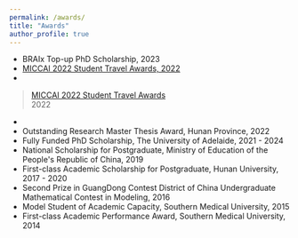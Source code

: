 ```yaml
---
permalink: /awards/
title: "Awards"
author_profile: true
---
```

* BRAIx Top-up PhD Scholarship, 2023 
* <a href="https://conferences.miccai.org/2022/en/MICCAI-2022-STUDENT-TRAVEL-AWARDS.html" target="_blank"> MICCAI 2022 Student Travel Awards, 2022
* 
> <a href="https://conferences.miccai.org/2022/en/MICCAI-2022-STUDENT-TRAVEL-AWARDS.html" target="_blank">MICCAI 2022 Student Travel Awards</a> <br>
> 2022


* 
* Outstanding Research Master Thesis Award, Hunan Province, 2022 
* Fully Funded PhD Scholarship, The University of Adelaide, 2021 - 2024
* National Scholarship for Postgraduate, Ministry of Education of the People's Republic of China, 2019   
* First-class Academic Scholarship for Postgraduate, Hunan University, 2017 - 2020
* Second Prize in GuangDong Contest District of China Undergraduate Mathematical Contest in Modeling, 2016
* Model Student of Academic Capacity, Southern Medical University, 2015
*	First-class Academic Performance Award, Southern Medical University, 2014    


